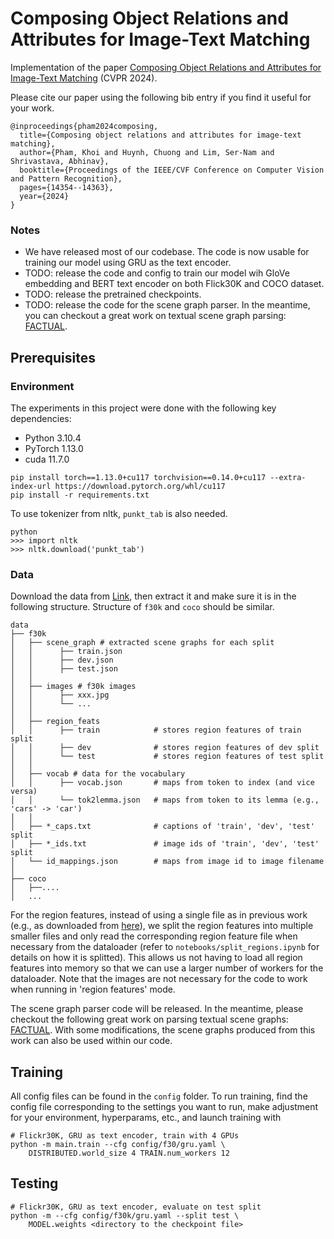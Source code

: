 # Composing Object Relations and Attributes for Image-Text Matching
Implementation of the paper [Composing Object Relations and Attributes for Image-Text Matching](https://arxiv.org/abs/2406.11820) (CVPR 2024).

Please cite our paper using the following bib entry if you find it useful for your work.
```
@inproceedings{pham2024composing,
  title={Composing object relations and attributes for image-text matching},
  author={Pham, Khoi and Huynh, Chuong and Lim, Ser-Nam and Shrivastava, Abhinav},
  booktitle={Proceedings of the IEEE/CVF Conference on Computer Vision and Pattern Recognition},
  pages={14354--14363},
  year={2024}
}
```

### Notes
* We have released most of our codebase. The code is now usable for training our model using GRU as the text encoder.
* TODO: release the code and config to train our model wih GloVe embedding and BERT text encoder on both Flick30K and COCO dataset.
* TODO: release the pretrained checkpoints.
* TODO: release the code for the scene graph parser. In the meantime, you can checkout a great work on textual scene graph parsing: [FACTUAL](https://github.com/zhuang-li/FactualSceneGraph).

## Prerequisites
### Environment
The experiments in this project were done with the following key dependencies:
* Python 3.10.4
* PyTorch 1.13.0
* cuda 11.7.0

```
pip install torch==1.13.0+cu117 torchvision==0.14.0+cu117 --extra-index-url https://download.pytorch.org/whl/cu117
pip install -r requirements.txt
```

To use tokenizer from nltk, `punkt_tab` is also needed.
```
python
>>> import nltk
>>> nltk.download('punkt_tab')
```

### Data
Download the data from [Link](https://drive.google.com/drive/folders/1fCrRPAN_FtdZUjHI6gaW3csC1lthdkiu?usp=sharing), then extract it and make sure it is in the following structure. Structure of `f30k` and `coco` should be similar.

```
data
├── f30k
│   ├── scene_graph # extracted scene graphs for each split
│   │      ├── train.json
│   │      ├── dev.json
│   │      ├── test.json
│   │
│   ├── images # f30k images
│   │      ├── xxx.jpg
│   │      └── ...
│   │
│   ├── region_feats
│   │      ├── train            # stores region features of train split
│   │      ├── dev              # stores region features of dev split
│   │      └── test             # stores region features of test split
│   │
│   ├── vocab # data for the vocabulary
│   │      ├── vocab.json       # maps from token to index (and vice versa)
│   │      └── tok2lemma.json   # maps from token to its lemma (e.g., 'cars' -> 'car')
│   │
│   ├── *_caps.txt              # captions of 'train', 'dev', 'test' split
│   ├── *_ids.txt               # image ids of 'train', 'dev', 'test' split
│   └── id_mappings.json        # maps from image id to image filename
│
├── coco
│   ├──....
│   ...
```

For the region features, instead of using a single file as in previous work (e.g., as downloaded from [here](https://www.kaggle.com/datasets/kuanghueilee/scan-features)), we split the region features into multiple smaller files and only read the corresponding region feature file when necessary from the dataloader (refer to `notebooks/split_regions.ipynb` for details on how it is splitted). This allows us not having to load all region features into memory so that we can use a larger number of workers for the dataloader. Note that the images are not necessary for the code to work when running in 'region features' mode.

The scene graph parser code will be released. In the meantime, please checkout the following great work on parsing textual scene graphs: [FACTUAL](https://github.com/zhuang-li/FactualSceneGraph). With some modifications, the scene graphs produced from this work can also be used within our code.

## Training
All config files can be found in the `config` folder. To run training, find the config file corresponding to the settings you want to run, make adjustment for your environment, hyperparams, etc., and launch training with
```
# Flickr30K, GRU as text encoder, train with 4 GPUs
python -m main.train --cfg config/f30/gru.yaml \
    DISTRIBUTED.world_size 4 TRAIN.num_workers 12
```

## Testing
```
# Flickr30K, GRU as text encoder, evaluate on test split
python -m --cfg config/f30k/gru.yaml --split test \
    MODEL.weights <directory to the checkpoint file>
```